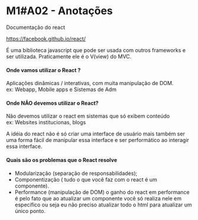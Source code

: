 # M1#A02 - Anotações
Documentação do react

https://facebook.github.io/react/

É uma biblioteca javascript que pode ser usada com outros frameworks e ser utilizada. Praticamente ele é o V(view) do MVC.

#### Onde vamos utilizar o React ?
Aplicações dinâmicas / interativas, com muita manipulação de DOM.  
ex: Webapp, Mobile apps e Sistemas de Adm

#### Onde NÃO devemos utilizar o React?
Não devemos utilizar o react em sistemas que só exibem conteúdo  
ex: Websites institucionas, blogs

A idéia do react não é só criar uma interface de usuário mais também ser uma forma fácil de manipular essa interface e ser performático ao interagir essa interface.

#### Quais são os problemas que o React resolve
  * Modularização (separação de responsabilidades);
  * Componentização ( tudo o que você faz com o react é um componente).
  * Performance (manipulação de DOM) o ganho do react em performance é pelo fato que ao atualizar um componente você só realiza nele em específico ou seja eu não preciso atualizar todo o html para atualizar um único ponto.